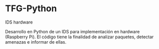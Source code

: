 # TFG-Python
IDS hardware 

Desarrollo en Python de un IDS para implementación en hardware (Raspberry Pi).
El código tiene la finalidad de analizar paquetes, detectar amenazas e informar de ellas.

